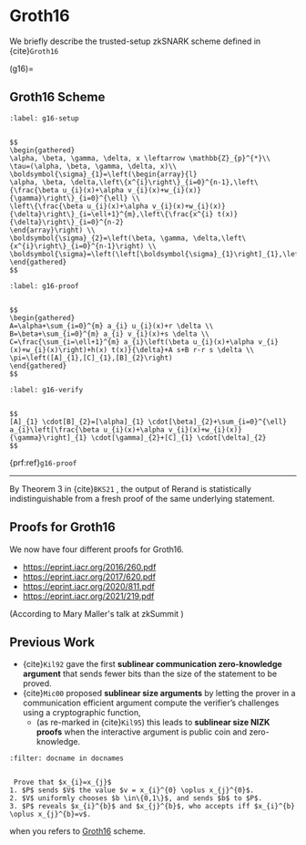 # Groth16
We briefly describe the trusted-setup zkSNARK scheme defined in {cite}`Groth16`



(g16)=
## Groth16 Scheme

````{prf:algorithm} $(\sigma, \tau) \leftarrow \operatorname{Setup}(R)$
:label: g16-setup


$$
\begin{gathered}
\alpha, \beta, \gamma, \delta, x \leftarrow \mathbb{Z}_{p}^{*}\\
\tau=(\alpha, \beta, \gamma, \delta, x)\\
\boldsymbol{\sigma}_{1}=\left(\begin{array}{l}
\alpha, \beta, \delta,\left\{x^{i}\right\}_{i=0}^{n-1},\left\{\frac{\beta u_{i}(x)+\alpha v_{i}(x)+w_{i}(x)}{\gamma}\right\}_{i=0}^{\ell} \\
\left\{\frac{\beta u_{i}(x)+\alpha v_{i}(x)+w_{i}(x)}{\delta}\right\}_{i=\ell+1}^{m},\left\{\frac{x^{i} t(x)}{\delta}\right\}_{i=0}^{n-2}
\end{array}\right) \\
\boldsymbol{\sigma}_{2}=\left(\beta, \gamma, \delta,\left\{x^{i}\right\}_{i=0}^{n-1}\right) \\
\boldsymbol{\sigma}=\left(\left[\boldsymbol{\sigma}_{1}\right]_{1},\left[\boldsymbol{\sigma}_{2}\right]_{2}\right)
\end{gathered}
$$
````


```{prf:algorithm} $\pi \leftarrow \operatorname{Prove}\left(R, \sigma, a_{1}, \ldots, a_{m}\right)$
:label: g16-proof


$$
\begin{gathered}
A=\alpha+\sum_{i=0}^{m} a_{i} u_{i}(x)+r \delta \\ B=\beta+\sum_{i=0}^{m} a_{i} v_{i}(x)+s \delta \\
C=\frac{\sum_{i=\ell+1}^{m} a_{i}\left(\beta u_{i}(x)+\alpha v_{i}(x)+w_{i}(x)\right)+h(x) t(x)}{\delta}+A s+B r-r s \delta \\
\pi=\left([A]_{1},[C]_{1},[B]_{2}\right)
\end{gathered}
$$
```


```{prf:algorithm} $0 / 1 \leftarrow \operatorname{Vfy}\left(R, \sigma, a_{1}, \ldots, a_{\ell}, \pi\right)$
:label: g16-verify


$$
[A]_{1} \cdot[B]_{2}=[\alpha]_{1} \cdot[\beta]_{2}+\sum_{i=0}^{\ell} a_{i}\left[\frac{\beta u_{i}(x)+\alpha v_{i}(x)+w_{i}(x)}{\gamma}\right]_{1} \cdot[\gamma]_{2}+[C]_{1} \cdot[\delta]_{2}
$$
```

{prf:ref}`g16-proof`

---



By Theorem 3 in {cite}`BKS21` , the output of Rerand is statistically indistinguishable from a fresh proof of the same underlying statement.


## Proofs for Groth16
We now have four different proofs for Groth16. 

- https://eprint.iacr.org/2016/260.pdf
- https://eprint.iacr.org/2017/620.pdf
- https://eprint.iacr.org/2020/811.pdf
- https://eprint.iacr.org/2021/219.pdf
 
 (According to Mary Maller's talk at zkSummit )

## Previous Work

- {cite}`Kil92` gave the first **sublinear communication zero-knowledge argument** that sends fewer bits than the size of the statement to be proved.
- {cite}`Mic00` proposed **sublinear size arguments** by letting the prover in a communication efficient argument compute the verifier’s challenges using a cryptographic function, 
	- (as re-marked in {cite}`Kil95`) this leads to **sublinear size NIZK proofs** when the interactive argument is public coin and zero-knowledge.


```{bibliography}
:filter: docname in docnames
```


```{prf:algorithm} PROVE-EQUAL-NAIVE $\left(x_{i}, x_{j}\right)$ 

 Prove that $x_{i}=x_{j}$
1. $P$ sends $V$ the value $v = x_{i}^{0} \oplus x_{j}^{0}$.
2. $V$ uniformly chooses $b \in\{0,1\}$, and sends $b$ to $P$.
3. $P$ reveals $x_{i}^{b}$ and $x_{j}^{b}$, who accepts iff $x_{i}^{b} \oplus x_{j}^{b}=v$.

```


when you refers to [Groth16](g16) scheme.


